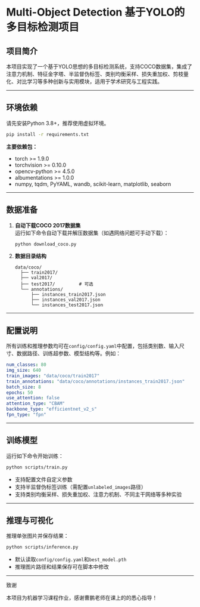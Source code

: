 # Multi-Object Detection 基于YOLO的多目标检测项目

## 项目简介

本项目实现了一个基于YOLO思想的多目标检测系统，支持COCO数据集，集成了注意力机制、特征金字塔、半监督伪标签、类别均衡采样、损失重加权、剪枝量化、对比学习等多种创新与实用模块，适用于学术研究与工程实践。

---

## 环境依赖

请先安装Python 3.8+，推荐使用虚拟环境。

```bash
pip install -r requirements.txt
```

**主要依赖包：**
- torch >= 1.9.0
- torchvision >= 0.10.0
- opencv-python >= 4.5.0
- albumentations >= 1.0.0
- numpy, tqdm, PyYAML, wandb, scikit-learn, matplotlib, seaborn

---

## 数据准备

1. **自动下载COCO 2017数据集**  
   运行如下命令自动下载并解压数据集（如遇网络问题可手动下载）：

   ```bash
   python download_coco.py
   ```

2. **数据目录结构**  
   ```
   data/coco/
     ├── train2017/
     ├── val2017/
     ├── test2017/         # 可选
     └── annotations/
         ├── instances_train2017.json
         ├── instances_val2017.json
         └── instances_test2017.json
   ```

---

## 配置说明

所有训练和推理参数均可在`config/config.yaml`中配置，包括类别数、输入尺寸、数据路径、训练超参数、模型结构等。例如：

```yaml
num_classes: 80
img_size: 640
train_images: "data/coco/train2017"
train_annotations: "data/coco/annotations/instances_train2017.json"
batch_size: 8
epochs: 50
use_attention: false
attention_type: "CBAM"
backbone_type: "efficientnet_v2_s"
fpn_type: "fpn"
```

---

## 训练模型

运行如下命令开始训练：

```bash
python scripts/train.py
```

- 支持配置文件自定义参数
- 支持半监督伪标签训练（需配置`unlabeled_images`路径）
- 支持类别均衡采样、损失重加权、注意力机制、不同主干网络等多种实验

---

## 推理与可视化

推理单张图片并保存结果：

```bash
python scripts/inference.py
```

- 默认读取`config/config.yaml`和`best_model.pth`
- 推理图片路径和结果保存可在脚本中修改

---


致谢

本项目为机器学习课程作业，感谢曹鹏老师在课上的的悉心指导！
